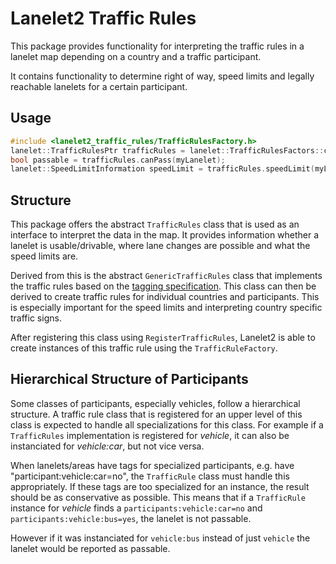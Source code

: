 # Lanelet2 Traffic Rules

This package provides functionality for interpreting the traffic rules in a lanelet map depending on a country and a traffic participant.

It contains functionality to determine right of way, speed limits and legally reachable lanelets for a certain participant.

## Usage

```c++
#include <lanelet2_traffic_rules/TrafficRulesFactory.h>
lanelet::TrafficRulesPtr trafficRules = lanelet::TrafficRulesFactors::create(Locations::Germany, Participants::Vehicle);
bool passable = trafficRules.canPass(myLanelet);
lanelet::SpeedLimitInformation speedLimit = trafficRules.speedLimit(myLanelet);
```

## Structure

This package offers the abstract `TrafficRules` class that is used as an interface to interpret the data in the map. It provides information whether a lanelet is usable/drivable, where lane changes are possible and what the speed limits are.

Derived from this is the abstract `GenericTrafficRules` class that implements the traffic rules based on the [tagging specification](../lanelet2_core/doc). This class can then be derived to create traffic rules for individual countries and participants. This is especially important for the speed limits and interpreting country specific traffic signs.

After registering this class using `RegisterTrafficRules`, Lanelet2 is able to create instances of this traffic rule using the `TrafficRuleFactory`.

## Hierarchical Structure of Participants

Some classes of participants, especially vehicles, follow a hierarchical structure. A traffic rule class that is registered for an upper level of this class is expected to handle all specializations for this class. For example if a `TrafficRules` implementation is registered for *vehicle*, it can also be instanciated for *vehicle:car*, but not vice versa.

When lanelets/areas have tags for specialized participants, e.g. have "participant:vehicle:car=no", the `TrafficRule` class must handle this appropriately. If these tags are too specialized for an instance, the result should be as conservative as possible. This means that if a `TrafficRule` instance for *vehicle* finds a `participants:vehicle:car=no` and `participants:vehicle:bus=yes`, the lanelet is not passable.

However if it was instanciated for `vehicle:bus` instead of just `vehicle` the lanelet would be reported as passable.
